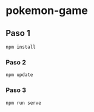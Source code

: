 # pokemon-game

## Paso 1
```
npm install
```

### Paso 2
```
npm update
```

### Paso 3
```
npm run serve
```

